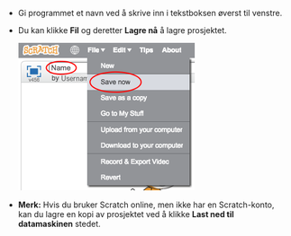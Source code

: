 + Gi programmet et navn ved å skrive inn i tekstboksen øverst til venstre.

+ Du kan klikke **Fil** og deretter **Lagre nå** å lagre prosjektet.
    
    ![skjermbilde](images/save.png)

+ **Merk:** Hvis du bruker Scratch online, men ikke har en Scratch-konto, kan du lagre en kopi av prosjektet ved å klikke **Last ned til datamaskinen** stedet.